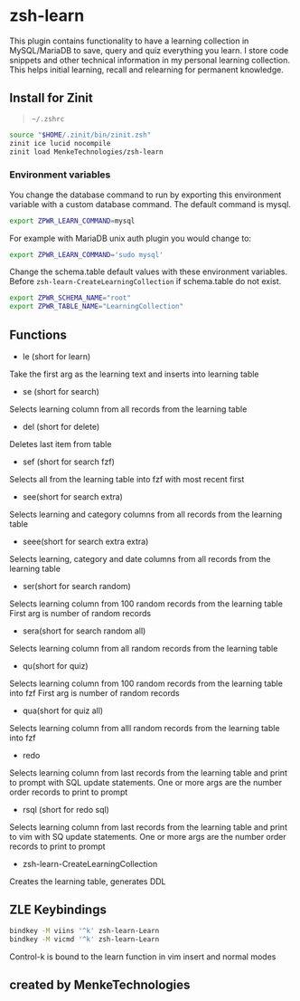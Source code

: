 # zsh-learn


This plugin contains functionality to have a learning collection in MySQL/MariaDB to save, query and quiz everything you learn.
I store code snippets and other technical information in my personal learning collection.
This helps initial learning, recall and relearning for permanent knowledge.

## Install for Zinit
> `~/.zshrc`
```sh
source "$HOME/.zinit/bin/zinit.zsh"
zinit ice lucid nocompile
zinit load MenkeTechnologies/zsh-learn
```

### Environment variables
You change the database command to run by exporting this environment variable with a custom database command.  The default command is mysql.
```sh
export ZPWR_LEARN_COMMAND=mysql
```
For example with MariaDB unix auth plugin you would change to:
```sh
export ZPWR_LEARN_COMMAND='sudo mysql'
```
Change the schema.table default values with these environment variables. Before `zsh-learn-CreateLearningCollection` if schema.table do not exist.
```sh
export ZPWR_SCHEMA_NAME="root"
export ZPWR_TABLE_NAME="LearningCollection"
```

## Functions

- le (short for learn)

Take the first arg as the learning text and inserts into learning table

- se (short for search)

Selects learning column from all records from the learning table

- del (short for delete)

Deletes last item from table

- sef (short for search fzf)

Selects all from the learning table into fzf with most recent first

- see(short for search extra)


Selects learning and category columns from all records from the learning table

- seee(short for search extra extra)


Selects learning, category and date columns from all records from the learning table

- ser(short for search random)


Selects learning column from 100 random records from the learning table
First arg is number of random records

- sera(short for search random all)


Selects learning column from all random records from the learning table

- qu(short for quiz)


Selects learning column from 100 random records from the learning table into fzf
First arg is number of random records

- qua(short for quiz all)


Selects learning column from alll random records from the learning table into fzf


- redo

Selects learning column from last records from the learning table and print to prompt with SQL update statements.
One or more args are the number order records to print to prompt

- rsql (short for redo sql)


Selects learning column from last records from the learning table and print to vim with SQ update statements.
One or more args are the number order records to print to prompt

- zsh-learn-CreateLearningCollection

Creates the learning table, generates DDL


## ZLE Keybindings
```sh
bindkey -M viins '^k' zsh-learn-Learn
bindkey -M vicmd '^k' zsh-learn-Learn
```

Control-k is bound to the learn function in vim insert and normal modes


## created by MenkeTechnologies
